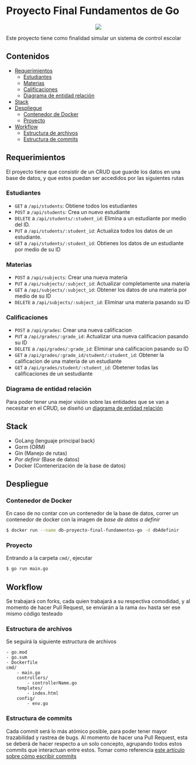 # Proyecto Final Fundamentos de Go

<p align="center">
<img src="https://github.com/egonelbre/gophers/blob/master/.thumb/animation/gopher-dance-long-3x.gif">
</p>

Este proyecto tiene como finalidad simular un sistema de control escolar

## Contenidos

- [Requerimientos](#requerimientos)
    - [Estudiantes](#estudiantes)
    - [Materias](#materias)
    - [Calificaciones](#calificaciones)
    - [Diagrama de entidad relación](#diagrama-de-entidad-relación)
- [Stack](#stack)
- [Despliegue](#despliegue)
    - [Contenedor de Docker](#contenedor-de-docker)
    - [Proyecto](#proyecto)
- [Workflow](#workflow)
    - [Estructura de archivos](#estructura-de-archivos)
    - [Estructura de commits](#estructura-de-commits)

## Requerimientos

El proyecto tiene que consistir de un CRUD que guarde los datos en una base de datos, y que estos puedan ser accedidos por las siguientes rutas

### Estudiantes

- `GET` a `/api/students`: Obtiene todos los estudiantes
- `POST` a `/api/students`: Crea un nuevo estudiante
- `DELETE` a `/api/students/:student_id`: Elimina a un estudiante por medio del ID.
- `PUT` a `/api/students/:student_id`: Actualiza todos los datos de un estudiante.
- `GET` a `/api/students/:student_id`: Obtienes los datos de un estudiante por medio de su ID

### Materias

- `POST` a `/api/subjects`: Crear una nueva materia
- `PUT` a `/api/subjects/:subject_id`: Actualizar completamente una materia
- `GET` a `/api/subjects/:subject_id`: Obtener los datos de una materia por medio de su ID
- `DELETE` a `/api/subjects/:subject_id`: Eliminar una materia pasando su ID

### Calificaciones

- `POST` a `/api/grades`: Crear una nueva calificacion
- `PUT` a `/api/grades/:grade_id`: Actualizar una nueva calificacion pasando su ID
- `DELETE` a `/api/grades/:grade_id`: Eliminar una calificacion pasando su ID
- `GET` a `/api/grades/:grade_id/student/:student_id`: Obtener la calificacion de una materia de un estudiante
- `GET` a `/api/grades/student/:student_id`: Obetener todas las calificaciones de un sestudiante

### Diagrama de entidad relación

Para poder tener una mejor visión sobre las entidades que se van a necesitar en el CRUD, se diseñó un [diagrama de entidad relación](https://dbdiagram.io/d/erd-proyecto-final-fundamentos-go-670aadf997a66db9a3c21c56)

## Stack

- GoLang (lenguaje principal back)
- Gorm (ORM)
- Gin (Manejo de rutas)
- *Por definir* (Base de datos)
- Docker (Contenerización de la base de datos)

## Despliegue

### Contenedor de Docker

En caso de no contar con un contenedor de la base de datos, correr un contenedor de docker con la imagen de *base de datos a definir*

```bash
$ docker run --name db-proyecto-final-fundamentos-go -d dbAdefinir
```

### Proyecto

Entrando a la carpeta `cmd/`, ejecutar

```bash
$ go run main.go
```

## Workflow

Se trabajará con forks, cada quien trabajará a su respectiva comodidad, y al momento de hacer Pull Request, se enviarán a la rama `dev` hasta ser ese mismo código testeado

### Estructura de archivos

Se seguirá la siguiente estructura de archivos

```
- go.mod
- go.sum
- Dockerfile
cmd/
    - main.go
    controllers/
        - controllerName.go
    templates/
        - index.html
    config/
        - env.go
```

### Estructura de commits

Cada commit será lo más atómico posible, para poder tener mayor trazabilidad y rastrea de bugs. Al momento de hacer una Pull Request, esta se deberá de hacer respecto a un solo concepto, agrupando todos estos commits que interactuan entre estos. Tomar como referencia [este artículo sobre cómo escribir commits](https://gist.github.com/qoomon/5dfcdf8eec66a051ecd85625518cfd13)
